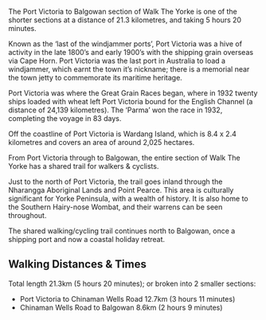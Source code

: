 The Port Victoria to Balgowan section of Walk The Yorke is one of the shorter sections at a distance of 21.3 kilometres, and taking 5 hours 20 minutes.

Known as the ‘last of the windjammer ports’, Port Victoria was a hive of activity in the late 1800’s and early 1900’s with the shipping grain overseas via Cape Horn.  Port Victoria was the last port in Australia to load a windjammer, which earnt the town it’s nickname; there is a memorial near the town jetty to commemorate its maritime heritage.

Port Victoria was where the Great Grain Races began, where in 1932 twenty ships loaded with wheat left Port Victoria bound for the English Channel (a distance of 24,139 kilometres).  The ‘Parma’ won the race in 1932, completing the voyage in 83 days.

Off the coastline of Port Victoria is Wardang Island, which is 8.4 x 2.4 kilometres and covers an area of around 2,025 hectares.

From Port Victoria through to Balgowan, the entire section of Walk The Yorke has a shared trail for walkers & cyclists.

Just to the north of Port Victoria, the trail goes inland through the Nharangga Aboriginal Lands and Point Pearce.  This area is culturally significant for Yorke Peninsula, with a wealth of history.  It is also home to the Southern Hairy-nose Wombat, and their warrens can be seen throughout.

The shared walking/cycling trail continues north to Balgowan, once a shipping port and now a coastal holiday retreat.

## Walking Distances & Times
Total length 21.3km (5 hours 20 minutes); or broken into 2 smaller sections:

- Port Victoria to Chinaman Wells Road 12.7km (3 hours 11 minutes)
- Chinaman Wells Road to Balgowan 8.6km (2 hours 9 minutes)
